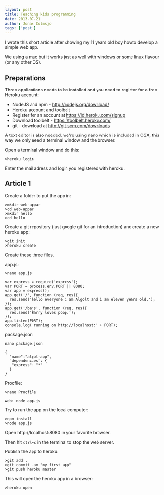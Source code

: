 ```yaml
---
layout: post
title: Teaching kids programming
date: 2013-07-21
author: Jonas Colmsjo
tags: ['post']
---
```



I wrote this short article after showing my 11 years old boy howto develop a simple web app.

We using a mac but it works just as well with windows or some linux flavour (or any other OS).

## Preparations

Three applications needs to be installed and you need to register for a free Heroku account:

 * NodeJS and npm - http://nodejs.org/download/
 * Heroku account and toolbelt
  * Register for an account at https://id.heroku.com/signup
  * Download toolbelt - https://toolbelt.heroku.com/
 * git - download at http://git-scm.com/downloads
 

 A text editor is also needed. we're using nano which is included in OSX, this way we only need a terminal window and the browser.
 

Open a terminal window and do this:

```
>heroku login
```

Enter the mail adress and login you registered with heroku.


## Article 1

Create a folder to put the app in:

```
>mkdir web-appar
>cd web-appar
>mkdir hello
>cd hello
```

Create a git repository (just google git for an introduction) and create a new heroku app:

```
>git init
>heroku create
```

Create these three files.

app.js:

```
>nano app.js
```

```
var express = require('express');
var PORT = process.env.PORT || 8080;
var app = express();
app.get('/', function (req, res){
  res.send('hello everyone i am Algolt and i am eleven years old.');
});
app.get('/bajs', function (req, res){
  res.send('Harry loves poop.');
});
app.listen(PORT);
console.log('running on http://localhost:' + PORT);
```

package.json:

```
nano package.json
```
```
{
  "name":"algot-app",
  "dependencies": {
   "express": "*"
  }
}
```

Procfile:

```
>nano Procfile
```

```
web: node app.js
```

Try to run the app on the local computer:

```
>npm install
>node app.js
```

Open http://localhost:8080 in your favorite browser.

Then hit `ctrl+c` in the terminal to stop the web server.

Publish the app to heroku:

```
>git add .
>git commit -am "my first app"
>git push heroku master
```

This will open the heroku app in a browser:

```
>heroku open
```






